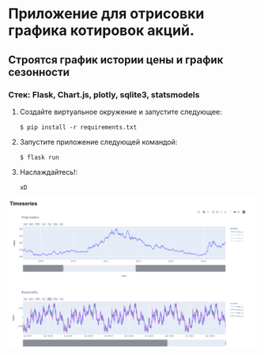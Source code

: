 # Приложение для отрисовки графика котировок акций.
## Строятся график истории цены и график сезонности
### Стек: Flask, Chart.js, plotly, sqlite3, statsmodels
1. Создайте виртуальное окружение и запустите следующее:

    ```
    $ pip install -r requirements.txt
    ```

2. Запустите приложение следующей командой:
    ```
    $ flask run
    
3. Наслаждайтесь!:
    ```
    xD
    ```
![alt text](https://github.com/semyonmynko/Seasonality/blob/main/static/css/example.png)

